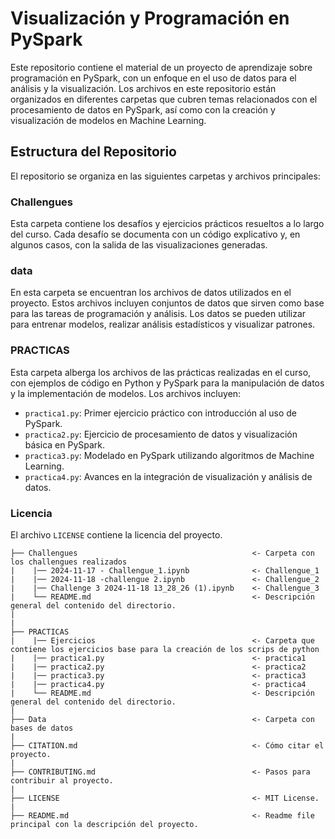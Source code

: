 # Visualización y Programación en PySpark

Este repositorio contiene el material de un proyecto de aprendizaje sobre programación en PySpark, con un enfoque en el uso de datos para el análisis y la visualización. Los archivos en este repositorio están organizados en diferentes carpetas que cubren temas relacionados con el procesamiento de datos en PySpark, así como con la creación y visualización de modelos en Machine Learning.

## Estructura del Repositorio

El repositorio se organiza en las siguientes carpetas y archivos principales:

### **Challengues**
Esta carpeta contiene los desafíos y ejercicios prácticos resueltos a lo largo del curso. Cada desafío se documenta con un código explicativo y, en algunos casos, con la salida de las visualizaciones generadas.

### **data**
En esta carpeta se encuentran los archivos de datos utilizados en el proyecto. Estos archivos incluyen conjuntos de datos que sirven como base para las tareas de programación y análisis. Los datos se pueden utilizar para entrenar modelos, realizar análisis estadísticos y visualizar patrones.

### **PRACTICAS**
Esta carpeta alberga los archivos de las prácticas realizadas en el curso, con ejemplos de código en Python y PySpark para la manipulación de datos y la implementación de modelos. Los archivos incluyen:
- `practica1.py`: Primer ejercicio práctico con introducción al uso de PySpark.
- `practica2.py`: Ejercicio de procesamiento de datos y visualización básica en PySpark.
- `practica3.py`: Modelado en PySpark utilizando algoritmos de Machine Learning.
- `practica4.py`: Avances en la integración de visualización y análisis de datos.

### **Licencia**
El archivo `LICENSE` contiene la licencia del proyecto.

    
    ├── Challengues                                       <- Carpeta con los challengues realizados  
    |    |── 2024-11-17 - Challengue_1.ipynb              <- Challengue_1
    |    |── 2024-11-18 -challengue 2.ipynb               <- Challengue_2
    |    |── Challenge 3 2024-11-18 13_28_26 (1).ipynb    <- Challengue_3
    |    └── README.md                                    <- Descripción general del contenido del directorio.
    |    
    |      
    ├── PRACTICAS                                         
    |    |── Ejercicios                                   <- Carpeta que contiene los ejercicios base para la creación de los scrips de python
    |    |── practica1.py                                 <- practica1
    |    |── practica2.py                                 <- practica2
    |    |── practica3.py                                 <- practica3
    |    |── practica4.py                                 <- practica4
    |    └── README.md                                    <- Descripción general del contenido del directorio.
    |
    ├── Data                                              <- Carpeta con bases de datos
    |  
    ├── CITATION.md                                       <- Cómo citar el proyecto.  
    |  
    ├── CONTRIBUTING.md                                   <- Pasos para contribuir al proyecto.  
    |   
    ├── LICENSE                                           <- MIT License.  
    |  
    ├── README.md                                         <- Readme file principal con la descripción del proyecto.  
